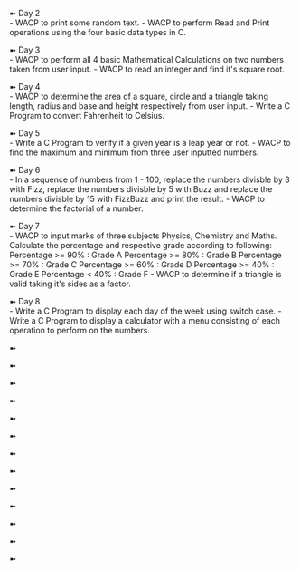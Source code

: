 ➼ Day 2  
         - WACP to print some random text.
         - WACP to perform Read and Print operations using the four basic data types in C.

➼ Day 3  
         - WACP to perform all 4 basic Mathematical Calculations on two numbers taken from user input.
         - WACP to read an integer and find it's square root.

➼ Day 4  
         - WACP to determine the area of a square, circle and a triangle taking length, radius and base and height respectively from user input.
         - Write a C Program to convert Fahrenheit to Celsius.

➼ Day 5  
         - Write a C Program to verify if a given year is a leap year or not. 
         - WACP to find the maximum and minimum from three user inputted numbers.

➼ Day 6  
         - In a sequence of numbers from 1 - 100, replace the numbers divisble by 3 with Fizz, replace the numbers divisble by 5 with Buzz
           and replace the numbers divisble by 15 with FizzBuzz and print the result.
         - WACP to determine the factorial of a number.

➼ Day 7  
         - WACP to input marks of three subjects Physics, Chemistry and Maths. Calculate the percentage and respective grade according to following:
               Percentage >= 90% : Grade A
               Percentage >= 80% : Grade B
               Percentage >= 70% : Grade C
               Percentage >= 60% : Grade D
               Percentage >= 40% : Grade E
               Percentage < 40% : Grade F
         - WACP to determine if a triangle is valid taking it's sides as a factor.

➼ Day 8  
         - Write a C Program to display each day of the week using switch case.
         - Write a C Program to display a calculator with a menu consisting of each operation to perform on the numbers.

➼

➼

➼

➼

➼

➼

➼

➼

➼

➼

➼

➼

➼
